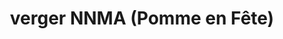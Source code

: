 ---
title: "verger NNMA (Pomme en Fête)"
url: /pointe-a-la-croix/verger-nnma-pomme-en-fete/
shop: farm
---